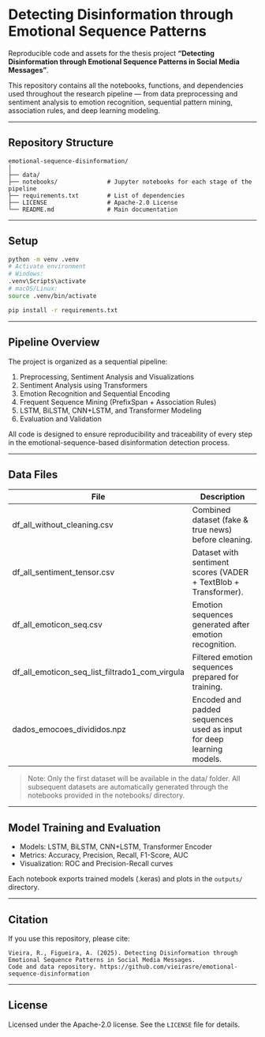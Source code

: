 # Detecting Disinformation through Emotional Sequence Patterns

Reproducible code and assets for the thesis project **“Detecting Disinformation through Emotional Sequence Patterns in Social Media Messages”**.

This repository contains all the notebooks, functions, and dependencies used throughout the research pipeline — from data preprocessing and sentiment analysis to emotion recognition, sequential pattern mining, association rules, and deep learning modeling.

---

## Repository Structure

```
emotional-sequence-disinformation/
│
├── data/
├── notebooks/              # Jupyter notebooks for each stage of the pipeline
├── requirements.txt        # List of dependencies
├── LICENSE                 # Apache-2.0 License
└── README.md               # Main documentation
```

---

## Setup

```bash
python -m venv .venv
# Activate environment
# Windows:
.venv\Scripts\activate
# macOS/Linux:
source .venv/bin/activate

pip install -r requirements.txt
```

---

## Pipeline Overview

The project is organized as a sequential pipeline:

1. Preprocessing, Sentiment Analysis and Visualizations  
2. Sentiment Analysis using Transformers  
3. Emotion Recognition and Sequential Encoding  
4. Frequent Sequence Mining (PrefixSpan + Association Rules)  
5. LSTM, BiLSTM, CNN+LSTM, and Transformer Modeling  
6. Evaluation and Validation

All code is designed to ensure reproducibility and traceability of every step in the emotional-sequence-based disinformation detection process.

---

## Data Files

| File | Description |
|------|--------------|
| df_all_without_cleaning.csv | Combined dataset (fake & true news) before cleaning. |
| df_all_sentiment_tensor.csv | Dataset with sentiment scores (VADER + TextBlob + Transformer). |
| df_all_emoticon_seq.csv | Emotion sequences generated after emotion recognition. |
| df_all_emoticon_seq_list_filtrado1_com_virgula | Filtered emotion sequences prepared for training. |
| dados_emocoes_divididos.npz | Encoded and padded sequences used as input for deep learning models. |

> Note: Only the first dataset will be available in the data/ folder. All subsequent datasets are automatically generated through the notebooks provided in the notebooks/ directory.

---

## Model Training and Evaluation

- Models: LSTM, BiLSTM, CNN+LSTM, Transformer Encoder  
- Metrics: Accuracy, Precision, Recall, F1-Score, AUC  
- Visualization: ROC and Precision-Recall curves  

Each notebook exports trained models (.keras) and plots in the `outputs/` directory.

---

## Citation

If you use this repository, please cite:

```
Vieira, R., Figueira, A. (2025). Detecting Disinformation through Emotional Sequence Patterns in Social Media Messages. 
Code and data repository. https://github.com/vieirasre/emotional-sequence-disinformation
```

---

## License

Licensed under the Apache-2.0 license. See the `LICENSE` file for details.
